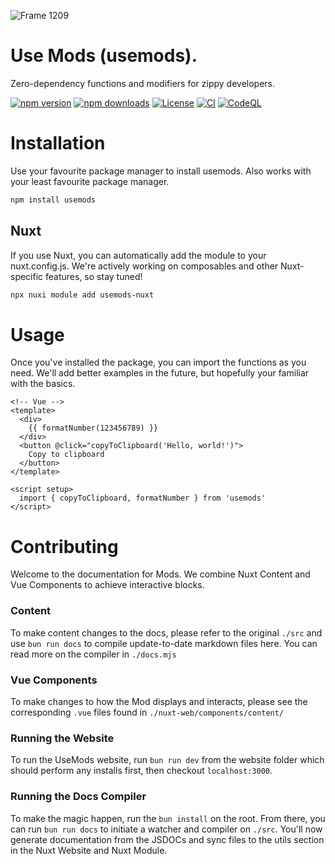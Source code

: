 ![Frame 1209](https://github.com/jrmymbtlr/usemods/assets/24998792/e2dda730-da67-448d-b1c8-bad447c5fa5b)

# Use Mods (usemods).
Zero-dependency functions and modifiers for zippy developers. 

<!-- Badges -->
[![npm version][npm-version-src]][npm-version-href]
[![npm downloads][npm-downloads-src]][npm-downloads-href]
[![License][license-src]][license-href]
[![CI][ci-src]][ci-href]
[![CodeQL][codeql-src]][codeql-href]

[npm-version-src]: https://img.shields.io/npm/v/usemods/latest.svg?style=flat&colorA=18181B&colorB=28CF8D
[npm-version-href]: https://npmjs.com/package/usemods

[npm-downloads-src]: https://img.shields.io/npm/dm/usemods.svg?style=flat&colorA=18181B&colorB=28CF8D
[npm-downloads-href]: https://npmjs.com/package/usemods

[license-src]: https://img.shields.io/npm/l/usemods.svg?style=flat&colorA=18181B&colorB=28CF8D
[license-href]: https://npmjs.com/package/usemods

[ci-src]: https://github.com/LittleFoxCompany/usemods/actions/workflows/ci.yml/badge.svg
[ci-href]: https://github.com/LittleFoxCompany/usemods/actions/workflows/ci.yml

[codeql-src]: https://github.com/LittleFoxCompany/usemods/actions/workflows/github-code-scanning/codeql/badge.svg?branch=main
[codeql-href]: https://github.com/LittleFoxCompany/usemods/actions/workflows/github-code-scanning/codeql

# Installation
Use your favourite package manager to install usemods. Also works with your least favourite package manager.

```bash
npm install usemods
```

## Nuxt
If you use Nuxt, you can automatically add the module to your nuxt.config.js. We're actively working on composables and other Nuxt-specific features, so stay tuned!

```bash
npx nuxi module add usemods-nuxt
```

# Usage
Once you've installed the package, you can import the functions as you need. We'll add better examples in the future, but hopefully your familiar with the basics.
```vue
<!-- Vue -->
<template>
  <div>
    {{ formatNumber(123456789) }}
  </div>
  <button @click="copyToClipboard('Hello, world!')">
    Copy to clipboard
  </button>
</template>

<script setup>
  import { copyToClipboard, formatNumber } from 'usemods'
</script>
```

# Contributing
Welcome to the documentation for Mods. We combine Nuxt Content and Vue Components to achieve interactive blocks.

### Content
To make content changes to the docs, please refer to the original `./src` and use `bun run docs` to compile update-to-date markdown files here. You can read more on the compiler in `./docs.mjs`

### Vue Components
To make changes to how the Mod displays and interacts, please see the corresponding `.vue` files found in `./nuxt-web/components/content/`

### Running the Website
To run the UseMods website, run `bun run dev` from the website folder which should perform any installs first, then checkout `localhost:3000`.

### Running the Docs Compiler
To make the magic happen, run the `bun install` on the root. From there, you can run `bun run docs` to initiate a watcher and compiler on `./src`. You'll now generate documentation from the JSDOCs and sync files to the utils section in the Nuxt Website and Nuxt Module.
